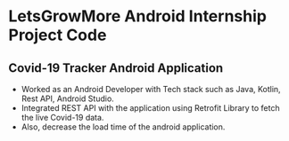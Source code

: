 # LetsGrowMore Android Internship Project Code
## Covid-19 Tracker Android Application
- Worked as an Android Developer with Tech stack such as Java, Kotlin, Rest API, Android Studio.
- Integrated REST API with the application using Retrofit Library to fetch the live Covid-19 data.
- Also, decrease the load time of the android application.


